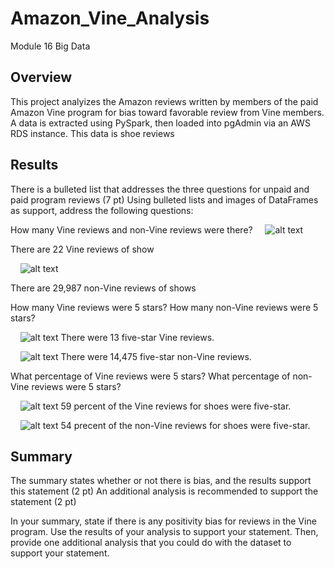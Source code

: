 # Amazon_Vine_Analysis
Module 16 Big Data

## Overview
This project analyizes the Amazon reviews written by members of the paid Amazon Vine program for bias toward favorable review from Vine members. A data is extracted using PySpark, then loaded into pgAdmin via an AWS RDS instance. This data is shoe reviews

## Results
There is a bulleted list that addresses the three questions for unpaid and paid program reviews (7 pt)
Using bulleted lists and images of DataFrames as support, address the following questions:

How many Vine reviews and non-Vine reviews were there?
&nbsp;&nbsp;&nbsp;&nbsp;![alt text]()

There are 22 Vine reviews of show

&nbsp;&nbsp;&nbsp;&nbsp;![alt text]()

There are 29,987 non-Vine reviews of shows


How many Vine reviews were 5 stars? How many non-Vine reviews were 5 stars?

&nbsp;&nbsp;&nbsp;&nbsp;![alt text]()
There were 13 five-star Vine reviews.

&nbsp;&nbsp;&nbsp;&nbsp;![alt text]()
There were 14,475 five-star non-Vine reviews.

What percentage of Vine reviews were 5 stars? What percentage of non-Vine reviews were 5 stars?

&nbsp;&nbsp;&nbsp;&nbsp;![alt text]()
59 percent of the Vine reviews for shoes were five-star.

&nbsp;&nbsp;&nbsp;&nbsp;![alt text]()
54 precent of the non-Vine reviews for shoes were five-star.


## Summary
The summary states whether or not there is bias, and the results support this statement (2 pt)
An additional analysis is recommended to support the statement (2 pt)

In your summary, state if there is any positivity bias for reviews in the Vine program. 
Use the results of your analysis to support your statement. Then, provide one additional analysis that you could do with the dataset to support your statement.
